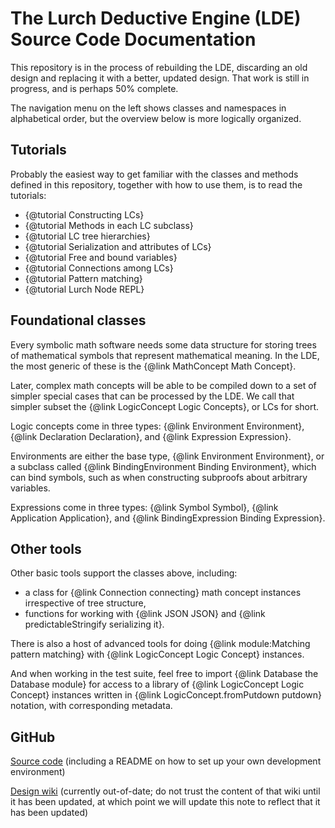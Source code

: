 
# The Lurch Deductive Engine (LDE) Source Code Documentation

This repository is in the process of rebuilding the LDE, discarding an old
design and replacing it with a better, updated design.  That work is still in
progress, and is perhaps 50% complete.

The navigation menu on the left shows classes and namespaces in alphabetical
order, but the overview below is more logically organized.

## Tutorials

Probably the easiest way to get familiar with the classes and methods defined
in this repository, together with how to use them, is to read the tutorials:

 * {@tutorial Constructing LCs}
 * {@tutorial Methods in each LC subclass}
 * {@tutorial LC tree hierarchies}
 * {@tutorial Serialization and attributes of LCs}
 * {@tutorial Free and bound variables}
 * {@tutorial Connections among LCs}
 * {@tutorial Pattern matching}
 * {@tutorial Lurch Node REPL}
 
## Foundational classes

Every symbolic math software needs some data structure for storing trees of
mathematical symbols that represent mathematical meaning.  In the LDE, the
most generic of these is the {@link MathConcept Math Concept}.

Later, complex math concepts will be able to be compiled down to a set of
simpler special cases that can be processed by the LDE.  We call that simpler
subset the {@link LogicConcept Logic Concepts}, or LCs for short.

Logic concepts come in three types: {@link Environment Environment},
{@link Declaration Declaration}, and {@link Expression Expression}.

Environments are either the base type, {@link Environment Environment}, or a
subclass called {@link BindingEnvironment Binding Environment}, which can bind
symbols, such as when constructing subproofs about arbitrary variables.

Expressions come in three types: {@link Symbol Symbol},
{@link Application Application}, and
{@link BindingExpression Binding Expression}.

## Other tools

Other basic tools support the classes above, including:

 * a class for {@link Connection connecting} math concept instances
   irrespective of tree structure,
 * functions for working with {@link JSON JSON} and
   {@link predictableStringify serializing it}.

There is also a host of advanced tools for doing {@link module:Matching pattern
matching} with {@link LogicConcept Logic Concept} instances.

And when working in the test suite, feel free to import
{@link Database the Database module} for access to a library of
{@link LogicConcept Logic Concept} instances written in
{@link LogicConcept.fromPutdown putdown} notation, with
corresponding metadata.

## GitHub

[Source code](http://github.com/lurchmath/lde) (including a README on how to
set up your own development environment)

[Design wiki](http://github.com/lurchmath/lde/wiki) (currently out-of-date; do
not trust the content of that wiki until it has been updated, at which point
we will update this note to reflect that it has been updated)
